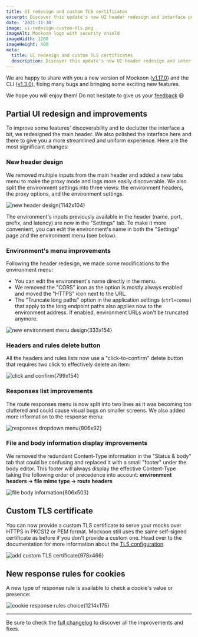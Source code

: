 ```yaml
---
title: UI redesign and custom TLS certificates
excerpt: Discover this update's new UI header redesign and interface polish, custom TLS certificate support, and cookie rules
date: '2021-11-30'
image: ui-redesign-custom-tls.png
imageAlt: Mockoon logo with security shield
imageWidth: 1200
imageHeight: 400
meta:
  title: UI redesign and custom TLS certificates
  description: Discover this update's new UI header redesign and interface polish, custom TLS certificate support, and cookie rules
---
```


We are happy to share with you a new version of Mockoon ([v1.17.0](https://github.com/mockoon/mockoon/releases/tag/v1.17.0)) and the CLI ([v1.3.0](https://github.com/mockoon/cli/releases/tag/v1.2.0)), fixing many bugs and bringing some exciting new features.

We hope you will enjoy them! Do not hesitate to give us your [feedback](/contact/) 😃

## Partial UI redesign and improvements

To improve some features' discoverability and to declutter the interface a bit, we redesigned the main header. We also polished the interface here and there to give you a more streamlined and uniform experience. Here are the most significant changes:

### New header design

We removed multiple inputs from the main header and added a new tabs menu to make the proxy mode and logs more easily discoverable. We also split the environment settings into three views: the environment headers, the proxy options, and the environment settings.

![new header design{1142x104}](/images/blog/ui-redesign-custom-tls/new-header.png)

The environment's inputs previously available in the header (name, port, prefix, and latency) are now in the "Settings" tab.
To make it more convenient, you can edit the environment's name in both the "Settings" page and the environment menu (see below).

### Environment's menu improvements

Following the header redesign, we made some modifications to the environment menu:

- You can edit the environment's name directly in the menu.
- We removed the "CORS" icon as the option is mostly always enabled and moved the "HTTPS" icon next to the URL.
- The "Truncate long paths" option in the application settings (`ctrl+comma`) that apply to the long endpoint paths also applies now to the environment address. If enabled, environment URLs won't be truncated anymore.

![new environment menu design{333x154}](/images/blog/ui-redesign-custom-tls/new-env-menu.gif)

### Headers and rules delete button

All the headers and rules lists now use a "click-to-confirm" delete button that requires two click to effectively delete an item:

![click and confirm{799x154}](/images/blog/ui-redesign-custom-tls/click-to-confirm.gif)

### Responses list improvements

The route responses menu is now split into two lines as it was becoming too cluttered and could cause visual bugs on smaller screens. We also added more information to the response menu:

![responses dropdown menu{806x92}](/images/blog/ui-redesign-custom-tls/responses-menu.png)

### File and body information display improvements

We removed the redundant Content-Type information in the "Status & body" tab that could be confusing and replaced it with a small "footer" under the body editor. This footer will always display the effective Content-Type taking the following order of precedence into account:
**environment headers → file mime type → route headers**

![file body information{806x503}](/images/blog/ui-redesign-custom-tls/file-body-info.png)

## Custom TLS certificate

You can now provide a custom TLS certificate to serve your mocks over HTTPS in PKCS12 or PEM format. Mockoon still uses the same self-signed certificate as before if you don't provide a custom one. Head over to the documentation for more information about the [TLS configuration](docs:serving-over-tls).

![add custom TLS certificate{978x466}](/images/blog/ui-redesign-custom-tls/custom-tls-settings.png)

## New response rules for cookies

A new type of response rule is available to check a cookie's value or presence:

![cookie response rules choice{1214x175}](/images/blog/ui-redesign-custom-tls/new-cookie-response-rule.png)

---

Be sure to check the [full changelog](https://github.com/mockoon/mockoon/releases/tag/v1.17.0) to discover all the improvements and fixes.
